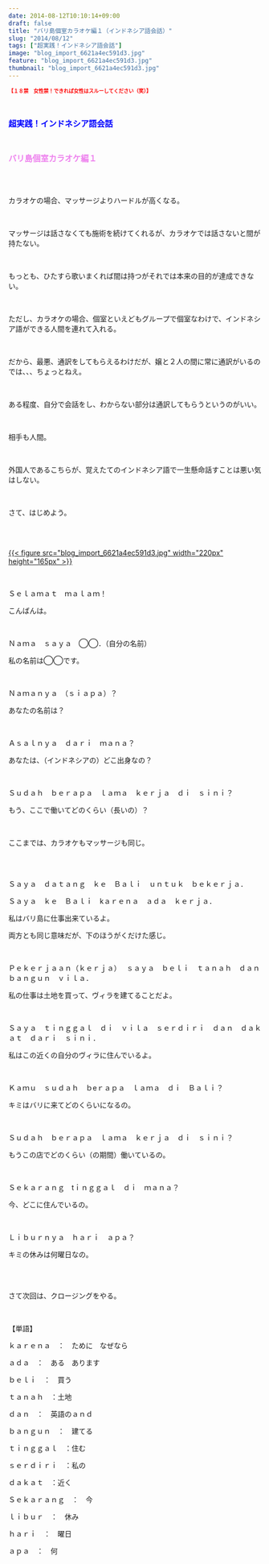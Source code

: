 ```yaml
---
date: 2014-08-12T10:10:14+09:00
draft: false
title: "バリ島個室カラオケ編１（インドネシア語会話）"
slug: "2014/08/12"
tags: ["超実践！インドネシア語会話"]
image: "blog_import_6621a4ec591d3.jpg"
feature: "blog_import_6621a4ec591d3.jpg"
thumbnail: "blog_import_6621a4ec591d3.jpg"
---
```

<p><strong><font color="#ff0000" size="1">【１８禁　女性禁！できれば女性はスルーしてください（笑）】</font></strong></p><p><br/></p><p><font color="#0000ff" size="3"><strong>超実践！インドネシア語会話</strong></font></p><p><br/></p><p><font color="#ee82ee" size="3"><strong>バリ島個室カラオケ編１</strong></font></p><br/><br/><p>カラオケの場合、マッサージよりハードルが高くなる。</p><br/><p>マッサージは話さなくても施術を続けてくれるが、カラオケでは話さないと間が持たない。</p><br/><p>もっとも、ひたすら歌いまくれば間は持つがそれでは本来の目的が達成できない。</p><br/><p>ただし、カラオケの場合、個室といえどもグループで個室なわけで、インドネシア語ができる人間を連れて入れる。</p><br/><p>だから、最悪、通訳をしてもらえるわけだが、嬢と２人の間に常に通訳がいるのでは、、、ちょっとねえ。</p><br/><p>ある程度、自分で会話をし、わからない部分は通訳してもらうというのがいい。</p><br/><p>相手も人間。</p><br/><p>外国人であるこちらが、覚えたてのインドネシア語で一生懸命話すことは悪い気はしない。</p><br/><p>さて、はじめよう。</p><br/><p><br/><a href="blog_import_6621a4eda6ec3.jpg">{{< figure src="blog_import_6621a4ec591d3.jpg" width="220px" height="165px" >}}</a> <br/></p><p><br/></p><p>Ｓｅｌａｍａｔ　ｍａｌａｍ！</p><p>こんばんは。</p><br/><p>Ｎａｍａ　ｓａｙａ　◯◯．（自分の名前）</p><p>私の名前は◯◯です。</p><br/><p>Ｎａｍａｎｙａ　（ｓｉａｐａ）？</p><p>あなたの名前は？</p><br/><p>Ａｓａｌｎｙａ　ｄａｒｉ　ｍａｎａ？</p><p>あなたは、（インドネシアの）どこ出身なの？</p><br/><p>Ｓｕｄａｈ　ｂｅｒａｐａ　ｌａｍａ　ｋｅｒｊａ　ｄｉ　ｓｉｎｉ？</p><p>もう、ここで働いてどのくらい（長いの）？</p><br/><p>ここまでは、カラオケもマッサージも同じ。</p><br/><br/><p>Ｓａｙａ　ｄａｔａｎｇ　ｋｅ　Ｂａｌｉ　ｕｎｔｕｋ　ｂｅｋｅｒｊａ．</p><p>Ｓａｙａ　ｋｅ　Ｂａｌｉ　kａｒｅｎａ　ａｄａ　ｋｅｒｊａ．</p><p>私はバリ島に仕事出来ているよ。</p><p>両方とも同じ意味だが、下のほうがくだけた感じ。</p><br/><p>Ｐｅｋｅｒｊａａｎ（ｋｅｒｊａ）　 ｓａｙａ　ｂｅｌｉ　ｔａｎａｈ　ｄａｎ　ｂａｎｇｕｎ　ｖｉｌａ．</p><p>私の仕事は土地を買って、ヴィラを建てることだよ。</p><br/><p>Ｓａｙａ　ｔｉｎｇｇａｌ　ｄｉ　ｖｉｌａ　ｓｅｒｄｉｒｉ　ｄａｎ　ｄａｋａｔ　ｄａｒｉ　ｓｉｎｉ．</p><p>私はこの近くの自分のヴィラに住んでいるよ。</p><br/><p>Ｋａｍｕ　ｓｕｄａｈ　ｂeｒａｐａ　ｌａｍａ　ｄｉ　Ｂａｌｉ？</p><p>キミはバリに来てどのくらいになるの。</p><br/><p>Ｓｕｄａｈ　ｂｅｒａｐａ　ｌａｍａ　ｋｅｒｊａ　ｄｉ　ｓｉｎｉ？</p><p>もうこの店でどのくらい（の期間）働いているの。</p><br/><p>Ｓｅｋａｒａｎｇ　tｉｎｇｇａｌ　ｄｉ　ｍａｎａ？</p><p>今、どこに住んでいるの。</p><br/><p>Ｌｉｂｕｒｎｙａ　ｈａｒｉ　ａｐａ？　 </p><p>キミの休みは何曜日なの。</p><br/><br/><p>さて次回は、クロージングをやる。</p><br/><p>【単語】</p><p>ｋａｒｅｎａ　：　ために　なぜなら</p><p>ａｄａ　：　ある　あります</p><p>ｂｅｌｉ　：　買う</p><p>ｔａｎａｈ　：土地</p><p>ｄａｎ　：　英語のａｎｄ</p><p>ｂａｎｇｕｎ　：　建てる</p><p>ｔｉｎｇｇａｌ　：住む</p><p>ｓｅｒｄｉｒｉ　：私の</p><p>ｄａｋａｔ　：近く</p><p>Ｓｅｋａｒａｎｇ　：　今</p><p>ｌｉｂｕｒ　：　休み</p><p>ｈａｒｉ　：　曜日</p><p>ａｐａ　：　何</p><br/><br/><br/><br/>

